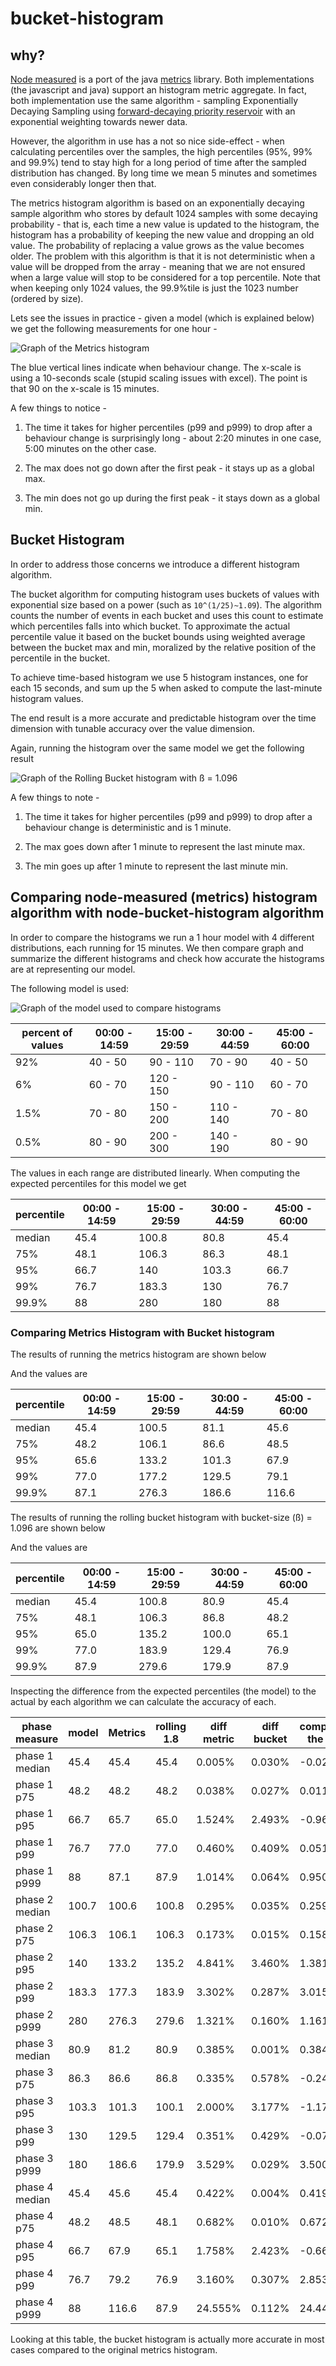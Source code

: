 # bucket-histogram

## why?

[Node measured](https://github.com/felixge/node-measured) is a port of the java [metrics](https://github.com/dropwizard/metrics) library.
Both implementations (the javascript and java) support an histogram metric aggregate. In fact,  both implementation use
 the same algorithm - sampling Exponentially Decaying Sampling using
[forward-decaying priority reservoir](http://dimacs.rutgers.edu/~graham/pubs/papers/fwddecay.pdf) with an exponential
weighting towards newer data.

However, the algorithm in use has a not so nice side-effect - when calculating percentiles over the samples, the high
percentiles (95%, 99% and 99.9%) tend to stay high for a long period of time after the sampled distribution has changed.
By long time we mean 5 minutes and sometimes even considerably longer then that.

The metrics histogram algorithm is based on an exponentially decaying sample algorithm who stores by default 1024 samples with some
decaying probability - that is, each time a new value is updated to the histogram, the histogram has a probability of keeping
the new value and dropping an old value. The probability of replacing a value grows as the value becomes older. The problem
with this algorithm is that it is not deterministic when a value will be dropped from the array - meaning that we are not ensured when
a large value will stop to be considered for a top percentile. Note that when keeping only 1024 values, the 99.9%tile is just
the 1023 number (ordered by size).

Lets see the issues in practice - given a model (which is explained below) we get the following measurements for one hour -

![Graph of the Metrics histogram](metrics-histogram.png?raw=true "Metrics Histogram")

The blue vertical lines indicate when behaviour change. The x-scale is using a 10-seconds scale (stupid scaling issues with excel).
The point is that 90 on the x-scale is 15 minutes.

A few things to notice -

1. The time it takes for higher percentiles (p99 and p999) to drop after a behaviour change is surprisingly long - about
2:20 minutes in one case, 5:00 minutes on the other case.

2. The max does not go down after the first peak - it stays up as a global max.

3. The min does not go up during the first peak - it stays down as a global min.

## Bucket Histogram

In order to address those concerns we introduce a different histogram algorithm.

The bucket algorithm for computing histogram uses buckets of values with exponential size based on a power
(such as ```10^(1/25)~1.09```). The algorithm counts the number of events in each bucket and uses this count to estimate which
percentiles falls into which bucket. To approximate the actual percentile value it based on the bucket bounds using weighted
average between the bucket max and min, moralized by the relative position of the percentile in the bucket.

To achieve time-based histogram we use 5 histogram instances, one for each 15 seconds, and sum up the
 5 when asked to compute the last-minute histogram values.

The end result is a more accurate and predictable histogram over the time dimension with tunable accuracy over the value
dimension.

Again, running the histogram over the same model we get the following result

![Graph of the Rolling Bucket histogram with ß = 1.096](rolling-histogram-1.8.png?raw=true "Rolling Bucket Histogram 1.096")

A few things to note -

1. The time it takes for higher percentiles (p99 and p999) to drop after a behaviour change is deterministic and is 1 minute.

2. The max goes down after 1 minute to represent the last minute max.

3. The min goes up after 1 minute to represent the last minute min.


## Comparing node-measured (metrics) histogram algorithm with node-bucket-histogram algorithm

In order to compare the histograms we run a 1 hour model with 4 different distributions, each running for 15 minutes.
We then compare graph and summarize the different histograms and check how accurate the histograms are at representing
our model.

The following model is used:

![Graph of the model used to compare histograms](model.png?raw=true "Model")

| percent of values | 00:00 - 14:59 | 15:00 - 29:59 | 30:00 - 44:59 | 45:00 - 60:00 |
| ----------------- | ------------- | ------------- | ------------- | ------------- |
|   92%             |  40 - 50      |  90 - 110     |  70 - 90      |  40 - 50      |
|    6%             |  60 - 70      |  120 - 150    |  90 - 110     |  60 - 70      |
|  1.5%             |  70 - 80      |  150 - 200    |  110 - 140    |  70 - 80      |
|  0.5%             |  80 - 90      |  200 - 300    |  140 - 190    |  80 - 90      |

The values in each range are distributed linearly. When computing the expected percentiles for this model we get

| percentile   | 00:00 - 14:59 | 15:00 - 29:59 | 30:00 - 44:59 | 45:00 - 60:00 |
| ------------ | ------------- | ------------- | ------------- | ------------- |
| median       | 45.4          |  100.8        | 80.8          | 45.4          |
| 75%          | 48.1          |  106.3        | 86.3          | 48.1          |
| 95%          | 66.7          |  140          | 103.3         | 66.7          |
| 99%          | 76.7          |  183.3        | 130           | 76.7          |
| 99.9%        | 88            |  280          | 180           | 88            |

### Comparing Metrics Histogram with Bucket histogram

The results of running the metrics histogram are shown below

And the values are

| percentile   | 00:00 - 14:59 | 15:00 - 29:59 | 30:00 - 44:59 | 45:00 - 60:00 |
| ------------ | ------------- | ------------- | ------------- | ------------- |
| median       | 45.4          | 100.5         | 81.1          | 45.6          |
| 75%          | 48.2          | 106.1         | 86.6          | 48.5          |
| 95%          | 65.6          | 133.2         | 101.3         | 67.9          |
| 99%          | 77.0          | 177.2         | 129.5         | 79.1          |
| 99.9%        | 87.1          | 276.3         | 186.6         | 116.6         |


The results of running the rolling bucket histogram with bucket-size (ß) = 1.096 are shown below

And the values are

| percentile   | 00:00 - 14:59 | 15:00 - 29:59 | 30:00 - 44:59 | 45:00 - 60:00 |
| ------------ | ------------- | ------------- | ------------- | ------------- |
| median       | 45.4          | 100.8         | 80.9          | 45.4          |
| 75%          | 48.1          | 106.3         | 86.8          | 48.2          |
| 95%          | 65.0          | 135.2         | 100.0         | 65.1          |
| 99%          | 77.0          | 183.9         | 129.4         | 76.9          |
| 99.9%        | 87.9          | 279.6         | 179.9         | 87.9          |

Inspecting the difference from the expected percentiles (the model) to the actual by each algorithm we can calculate
the accuracy of each.

| phase measure  | model | Metrics | rolling 1.8 | diff metric | diff bucket  | comparing the two |
| ------------   | ----- | --------|------------ | ----------- | ------------ | ----------------- |
| phase 1 median | 45.4  | 45.4    | 45.4        | 0.005%      | 0.030%       | -0.025%           |
| phase 1 p75    | 48.2  | 48.2    | 48.2        | 0.038%      | 0.027%       | 0.011%            |
| phase 1 p95    | 66.7  | 65.7    | 65.0        | 1.524%      | 2.493%       | -0.969%           |
| phase 1 p99    | 76.7  | 77.0    | 77.0        | 0.460%      | 0.409%       | 0.051%            |
| phase 1 p999   | 88    | 87.1    | 87.9        | 1.014%      | 0.064%       | 0.950%            |
| phase 2 median | 100.7 | 100.6   | 100.8       | 0.295%      | 0.035%       | 0.259%            |
| phase 2 p75    | 106.3 | 106.1   | 106.3       | 0.173%      | 0.015%       | 0.158%            |
| phase 2 p95    | 140   | 133.2   | 135.2       | 4.841%      | 3.460%       | 1.381%            |
| phase 2 p99    | 183.3 | 177.3   | 183.9       | 3.302%      | 0.287%       | 3.015%            |
| phase 2 p999   | 280   | 276.3   | 279.6       | 1.321%      | 0.160%       | 1.161%            |
| phase 3 median | 80.9  | 81.2    | 80.9        | 0.385%      | 0.001%       | 0.384%            |
| phase 3 p75    | 86.3  | 86.6    | 86.8        | 0.335%      | 0.578%       | -0.243%           |
| phase 3 p95    | 103.3 | 101.3   | 100.1       | 2.000%      | 3.177%       | -1.177%           |
| phase 3 p99    | 130   | 129.5   | 129.4       | 0.351%      | 0.429%       | -0.077%           |
| phase 3 p999   | 180   | 186.6   | 179.9       | 3.529%      | 0.029%       | 3.500%            |
| phase 4 median | 45.4  | 45.6    | 45.4        | 0.422%      | 0.004%       | 0.419%            |
| phase 4 p75    | 48.2  | 48.5    | 48.1        | 0.682%      | 0.010%       | 0.672%            |
| phase 4 p95    | 66.7  | 67.9    | 65.1        | 1.758%      | 2.423%       | -0.665%           |
| phase 4 p99    | 76.7  | 79.2    | 76.9        | 3.160%      | 0.307%       | 2.853%            |
| phase 4 p999   | 88    | 116.6   | 87.9        | 24.555%     | 0.112%       | 24.443%           |

Looking at this table, the bucket histogram is actually more accurate in most cases compared to the original metrics histogram.